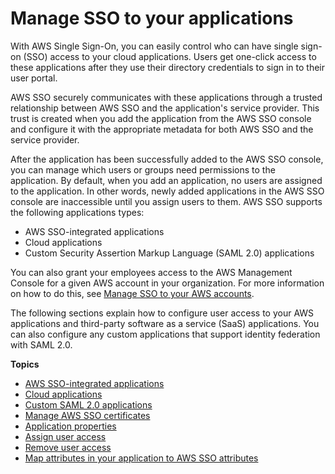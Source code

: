 # Manage SSO to your applications<a name="manage-your-applications"></a>

With AWS Single Sign\-On, you can easily control who can have single sign\-on \(SSO\) access to your cloud applications\. Users get one\-click access to these applications after they use their directory credentials to sign in to their user portal\.

AWS SSO securely communicates with these applications through a trusted relationship between AWS SSO and the application's service provider\. This trust is created when you add the application from the AWS SSO console and configure it with the appropriate metadata for both AWS SSO and the service provider\. 

After the application has been successfully added to the AWS SSO console, you can manage which users or groups need permissions to the application\. By default, when you add an application, no users are assigned to the application\. In other words, newly added applications in the AWS SSO console are inaccessible until you assign users to them\. AWS SSO supports the following applications types:
+ AWS SSO\-integrated applications
+ Cloud applications
+ Custom Security Assertion Markup Language \(SAML 2\.0\) applications

You can also grant your employees access to the AWS Management Console for a given AWS account in your organization\. For more information on how to do this, see [Manage SSO to your AWS accounts](manage-your-accounts.md)\.

The following sections explain how to configure user access to your AWS applications and third\-party software as a service \(SaaS\) applications\. You can also configure any custom applications that support identity federation with SAML 2\.0\. 

**Topics**
+ [AWS SSO\-integrated applications](awsapps.md)
+ [Cloud applications](saasapps.md)
+ [Custom SAML 2\.0 applications](samlapps.md)
+ [Manage AWS SSO certificates](managecerts.md)
+ [Application properties](appproperties.md)
+ [Assign user access](assignuserstoapp.md)
+ [Remove user access](removeaccessfromapp.md)
+ [Map attributes in your application to AWS SSO attributes](mapawsssoattributestoapp.md)